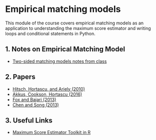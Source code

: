 # Empirical matching models
This module of the course covers empirical matching models as an application to understanding the maximum score estimator and writing loops and conditional statements in Python.

## 1. Notes on Empirical Matching Model
* [Two-sided matching models notes from class](https://github.com/jdebacker/CompEcon_Fall25/blob/main/Matching/Notes_MatchingTheory.pdf)
<!-- * [Maximum Score Estimator notes from class](https://github.com/jdebacker/CompEcon_Fall25/blob/main/Matching/Notes_MaxScoreEstimator.pdf) -->


## 2. Papers
* [Hitsch, Hortascu, and Ariely (2010)](https://www.aeaweb.org/articles?id=10.1257/aer.100.1.130)
* [Akkus, Cookson, Hortascu (2016)](http://pubsonline.informs.org/doi/pdf/10.1287/mnsc.2015.2245)
* [Fox and Bajari (2013)](http://fox.web.rice.edu/published-papers/fox-and-bajari-aej-micro.pdf)
* [Chen and Song (2013)](http://www.sciencedirect.com/science/article/pii/S0167718712001245)

<!-- ## 4. Problem Set Materials
* [Problem Set \#5](https://github.com/jdebacker/CompEcon_Fall25/blob/main/Matching/PS5.pdf)
* [Data for PS \#5](https://github.com/jdebacker/CompEcon_Fall25/blob/main/Matching/radio_merger_data.csv) -->

## 3. Useful Links
* [Maximum Score Estimator Toolkit in R](https://github.com/tatlchri/MSE-R)
